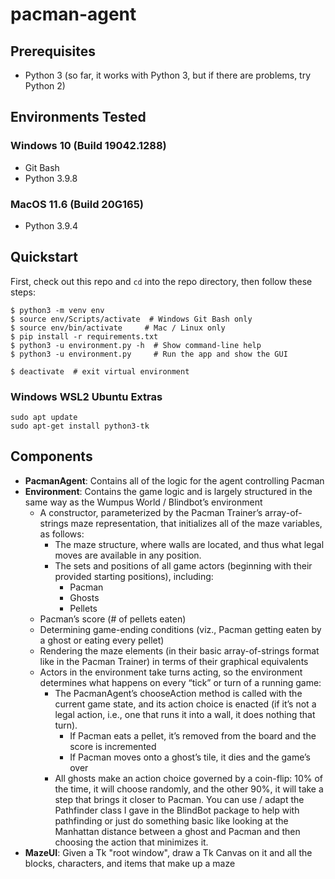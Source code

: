 # pacman-agent

## Prerequisites

- Python 3 (so far, it works with Python 3, but if there are problems, try Python 2)

## Environments Tested

### Windows 10 (Build 19042.1288)

- Git Bash
- Python 3.9.8

### MacOS 11.6 (Build 20G165)

- Python 3.9.4

## Quickstart

First, check out this repo and `cd` into the repo directory, then follow these steps:

```
$ python3 -m venv env
$ source env/Scripts/activate  # Windows Git Bash only
$ source env/bin/activate     # Mac / Linux only
$ pip install -r requirements.txt
$ python3 -u environment.py -h  # Show command-line help
$ python3 -u environment.py     # Run the app and show the GUI
```

```
$ deactivate  # exit virtual environment
```
### Windows WSL2 Ubuntu Extras

```
sudo apt update
sudo apt-get install python3-tk
```

## Components

- **PacmanAgent**: Contains all of the logic for the agent controlling Pacman
- **Environment**: Contains the game logic and is largely structured in the same way as the Wumpus World / Blindbot’s environment
  - A constructor, parameterized by the Pacman Trainer’s array-of-strings maze representation, that initializes all of the maze variables, as follows:
    - The maze structure, where walls are located, and thus what legal moves are available in any position.
    - The sets and positions of all game actors (beginning with their provided starting positions), including:
      - Pacman
      - Ghosts
      - Pellets
  - Pacman’s score (# of pellets eaten)
  - Determining game-ending conditions (viz., Pacman getting eaten by a ghost or eating every pellet)
  - Rendering the maze elements (in their basic array-of-strings format like in the Pacman Trainer) in terms of their graphical equivalents
  - Actors in the environment take turns acting, so the environment determines what happens on every “tick” or turn of a running game:
    - The PacmanAgent’s chooseAction method is called with the current game state, and its action choice is enacted (if it’s not a legal action, i.e., one that runs it into a wall, it does nothing that turn).
      - If Pacman eats a pellet, it’s removed from the board and the score is incremented
      - If Pacman moves onto a ghost’s tile, it dies and the game’s over
    - All ghosts make an action choice governed by a coin-flip: 10% of the time, it will choose randomly, and the other 90%, it will take a step that brings it closer to Pacman. You can use / adapt the Pathfinder class I gave in the BlindBot package to help with pathfinding or just do something basic like looking at the Manhattan distance between a ghost and Pacman and then choosing the action that minimizes it.
- **MazeUI**: Given a Tk "root window", draw a Tk Canvas on it and all the blocks, characters, and items that make up a maze
